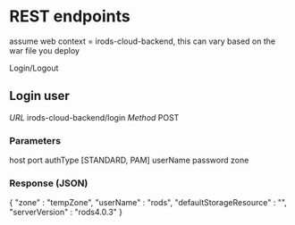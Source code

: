 # REST endpoints

assume web context = irods-cloud-backend, this can vary based on the war file you deploy

Login/Logout

## Login user
_URL_ irods-cloud-backend/login
_Method_ POST

### Parameters

host
port
authType [STANDARD, PAM]
userName 
password
zone

### Response (JSON)

  {
    "zone" : "tempZone",
    "userName" : "rods",
    "defaultStorageResource" : "",
    "serverVersion" : "rods4.0.3"
  }
